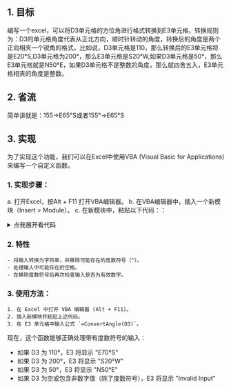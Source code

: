 ## 1. 目标
编写一个excel，可以将D3单元格的方位角进行格式转换到E3单元格，转换规则为：D3的单元格角度代表从正北方向，顺时针转动的角度，转换后的角度是两个正向相夹一个锐角的格式，比如说，D3单元格是110，那么转换后的E3单元格将是E20°S,D3单元格为200°，那么E3单元格是S20°W,如果D3单元格是50°，那么E3单元格就是N50°E，如果D3单元格不是整数的角度，那么就四舍五入，E3单元格相夹的角度是整数。
## 2. 省流
简单讲就是：155→E65°S或者155°→E65°S
## 3. 实现
为了实现这个功能，我们可以在Excel中使用VBA (Visual Basic for Applications) 来编写一个自定义函数。
### 1. 实现步骤：
a. 打开Excel，按Alt + F11 打开VBA编辑器。
b. 在VBA编辑器中，插入一个新模块（Insert > Module）。
c. 在新模块中，粘贴以下代码：：

<details>
  <summary>点我展开看代码</summary>
  <pre><code>
Function ConvertAngle(value As Variant) As String
    Dim angle As Double
    Dim inputStr As String
    Dim roundedAngle As Integer
    Dim quadrant As Integer
    Dim convertedAngle As Integer
    Dim degPart As String, minPart As String, secPart As String
    ' 检查输入是否为空或错误
    If IsEmpty(value) Or IsError(value) Then
        ConvertAngle = "Invalid Input"
        Exit Function
    End If
    ' 将输入转换为字符串
    inputStr = CStr(value)
    ' 解析度分秒或度分格式
    If InStr(inputStr, "°") > 0 Then
        ' 提取度
        degPart = Left(inputStr, InStr(inputStr, "°") - 1)
        inputStr = Mid(inputStr, InStr(inputStr, "°") + 1)
        ' 提取分（如果存在）
        If InStr(inputStr, "'") > 0 Then
            minPart = Left(inputStr, InStr(inputStr, "'") - 1)
            inputStr = Mid(inputStr, InStr(inputStr, "'") + 1)
            ' 提取秒（如果存在）
            If InStr(inputStr, """") > 0 Then
                secPart = Left(inputStr, InStr(inputStr, """") - 1)
            End If
        End If
        ' 计算总角度
        angle = CDbl(degPart)
        If minPart <> "" Then angle = angle + CDbl(minPart) / 60
        If secPart <> "" Then angle = angle + CDbl(secPart) / 3600
    Else
        ' 如果不是度分秒格式，尝试直接转换为数字
        If Not IsNumeric(inputStr) Then
            ConvertAngle = "Invalid Input"
            Exit Function
        End If
        angle = CDbl(inputStr)
    End If
    ' 确保角度在0-360范围内
    angle = angle Mod 360
    If angle < 0 Then angle = angle + 360 
    ' 四舍五入角度到最近的整数
    roundedAngle = Round(angle)
    ' 确定象限
    quadrant = roundedAngle \ 90
    ' 计算转换后的角度
    convertedAngle = roundedAngle Mod 90
    ' 根据象限返回结果
    Select Case quadrant
        Case 0
            If convertedAngle = 0 Then
                ConvertAngle = "N"
            Else
                ConvertAngle = "N" & convertedAngle & "°E"
            End If
        Case 1
            If convertedAngle = 0 Then
                ConvertAngle = "E"
            Else
                ConvertAngle = "E" & convertedAngle & "°S"
            End If
        Case 2
            If convertedAngle = 0 Then
                ConvertAngle = "S"
            Else
                ConvertAngle = "S" & convertedAngle & "°W"
            End If
        Case 3
            If convertedAngle = 0 Then
                ConvertAngle = "W"
            Else
                ConvertAngle = "W" & convertedAngle & "°N"
            End If
    End Select
End Function
  </code></pre>
</details>

### 2. 特性
    - 将输入转换为字符串，并移除可能存在的度数符号（°）。
    - 处理输入中可能存在的空格。
    - 在移除度数符号后再次检查输入是否为有效数字。

### 3. 使用方法：
    1. 在 Excel 中打开 VBA 编辑器 (Alt + F11)。
    2. 插入新模块并粘贴上述代码。
    3. 在 E3 单元格中输入公式 `=ConvertAngle(D3)`。

现在，这个函数能够正确处理带有度数符号的输入：

- 如果 D3 为 110°，E3 将显示 "E70°S"
- 如果 D3 为 200°，E3 将显示 "S20°W"
- 如果 D3 为 50°，E3 将显示 "N50°E"
- 如果 D3 为空或包含非数字值（除了度数符号），E3 将显示 "Invalid Input"

